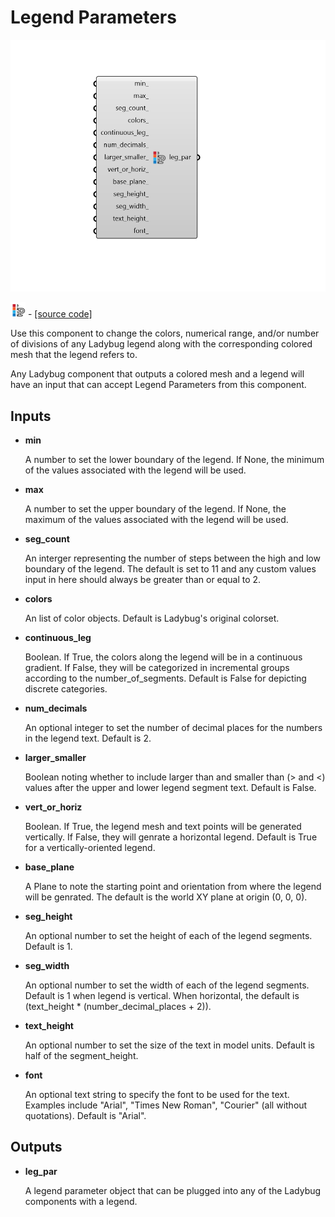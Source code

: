 # Legend Parameters

![](../../.gitbook/assets/Legend_Parameters.png)

![](../../.gitbook/assets/Legend_Parameters%20%281%29.png) - [\[source code\]](https://github.com/ladybug-tools/ladybug-grasshopper/blob/master/ladybug_grasshopper/src//LB%20Legend%20Parameters.py)

Use this component to change the colors, numerical range, and/or number of divisions of any Ladybug legend along with the corresponding colored mesh that the legend refers to.

Any Ladybug component that outputs a colored mesh and a legend will have an input that can accept Legend Parameters from this component.

## Inputs

* **min**

  A number to set the lower boundary of the legend. If None, the minimum of the values associated with the legend will be used. 

* **max**

  A number to set the upper boundary of the legend. If None, the maximum of the values associated with the legend will be used. 

* **seg\_count**

  An interger representing the number of steps between the high and low boundary of the legend. The default is set to 11 and any custom values input in here should always be greater than or equal to 2. 

* **colors**

  An list of color objects. Default is Ladybug's original colorset. 

* **continuous\_leg**

  Boolean. If True, the colors along the legend will be in a continuous gradient. If False, they will be categorized in incremental groups according to the number\_of\_segments. Default is False for depicting discrete categories. 

* **num\_decimals**

  An optional integer to set the number of decimal places for the numbers in the legend text. Default is 2. 

* **larger\_smaller**

  Boolean noting whether to include larger than and smaller than \(&gt; and &lt;\) values after the upper and lower legend segment text. Default is False. 

* **vert\_or\_horiz**

  Boolean. If True, the legend mesh and text points will be generated vertically.  If False, they will genrate a horizontal legend. Default is True for a vertically-oriented legend. 

* **base\_plane**

  A Plane to note the starting point and orientation from where the legend will be genrated. The default is the world XY plane at origin \(0, 0, 0\). 

* **seg\_height**

  An optional number to set the height of each of the legend segments. Default is 1. 

* **seg\_width**

  An optional number to set the width of each of the legend segments. Default is 1 when legend is vertical. When horizontal, the default is \(text\_height \* \(number\_decimal\_places + 2\)\). 

* **text\_height**

  An optional number to set the size of the text in model units. Default is half of the segment\_height. 

* **font**

  An optional text string to specify the font to be used for the text. Examples include "Arial", "Times New Roman", "Courier" \(all without quotations\). Default is "Arial". 

## Outputs

* **leg\_par**

  A legend parameter object that can be plugged into any of the Ladybug components with a legend. 

